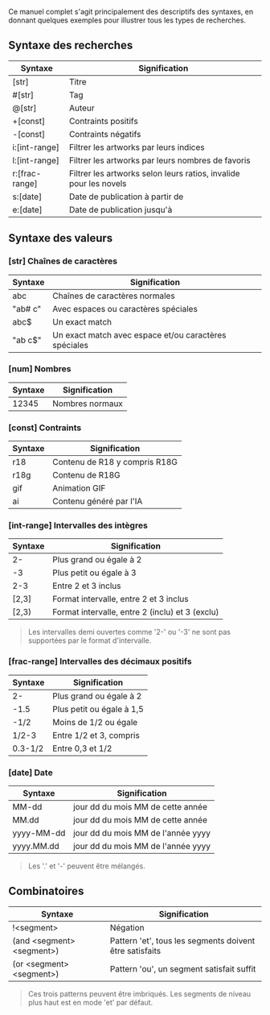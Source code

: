 Ce manuel complet s'agit principalement des descriptifs des syntaxes, en donnant quelques exemples pour illustrer
tous les types de recherches.

## Syntaxe des recherches

| Syntaxe                                                                            | Signification                                                     |
| ---------------------------------------------------------------------------------- | ----------------------------------------------------------------- |
| [str]                          | Titre                                                             |
| #[str]                         | Tag                                                               |
| @[str]            | Auteur                                                            |
| +[const]                       | Contraints positifs                                               |
| -[const]                       | Contraints négatifs                                               |
| i:[int-range]  | Filtrer les artworks par leurs indices                            |
| l:[int-range]  | Filtrer les artworks par leurs nombres de favoris                 |
| r:[frac-range] | Filtrer les artworks selon leurs ratios, invalide pour les novels |
| s:[date]       | Date de publication à partir de                                   |
| e:[date]       | Date de publication jusqu'à                                       |

## Syntaxe des valeurs

### [str] Chaînes de caractères

| Syntaxe | Signification                                         |
| ------- | ----------------------------------------------------- |
| abc     | Chaînes de caractères normales                        |
| "ab# c" | Avec espaces ou caractères spéciales                  |
| abc$    | Un exact match                                        |
| "ab c$" | Un exact match avec espace et/ou caractères spéciales |

### [num] Nombres

| Syntaxe | Signification   |
| ------- | --------------- |
| 12345   | Nombres normaux |

### [const] Contraints

| Syntaxe | Signification                 |
| ------- | ----------------------------- |
| r18     | Contenu de R18 y compris R18G |
| r18g    | Contenu de R18G               |
| gif     | Animation GIF                 |
| ai      | Contenu généré par l'IA       |

### [int-range] Intervalles des intègres

| Syntaxe                                                   | Signification                                                                         |
| --------------------------------------------------------- | ------------------------------------------------------------------------------------- |
| 2-                                                        | Plus grand ou égale à 2                                                               |
| -3                                                        | Plus petit ou égale à 3                                                               |
| 2-3                                                       | Entre 2 et 3 inclus                                                                   |
| [2,3] | Format intervalle, entre 2 et 3 inclus                                                |
| \[2,3)                         | Format intervalle, entre 2 (inclu) et 3 (exclu) |

> Les intervalles demi ouvertes comme '2-' ou '-3' ne sont pas supportées par le format d'intervalle.

### [frac-range] Intervalles des décimaux positifs

| Syntaxe                 | Signification             |
| ----------------------- | ------------------------- |
| 2-                      | Plus grand ou égale à 2   |
| -1.5    | Plus petit ou égale à 1,5 |
| -1/2                    | Moins de 1/2 ou égale     |
| 1/2-3                   | Entre 1/2 et 3, compris   |
| 0.3-1/2 | Entre 0,3 et 1/2          |

### [date] Date

| Syntaxe                                    | Signification                      |
| ------------------------------------------ | ---------------------------------- |
| MM-dd                                      | jour dd du mois MM de cette année  |
| MM.dd                      | jour dd du mois MM de cette année  |
| yyyy-MM-dd                                 | jour dd du mois MM de l'année yyyy |
| yyyy.MM.dd | jour dd du mois MM de l'année yyyy |

> Les '.' et '-' peuvent être mélangés.

## Combinatoires

| Syntaxe                                          | Signification                                           |
| ------------------------------------------------ | ------------------------------------------------------- |
| !\<segment>                                     | Négation                                                |
| (and \<segment> \<segment>) | Pattern 'et', tous les segments doivent être satisfaits |
| (or \<segment> \<segment>)  | Pattern 'ou', un segment satisfait suffit               |

> Ces trois patterns peuvent être imbriqués. Les segments de niveau plus haut est en mode 'et' par défaut.

